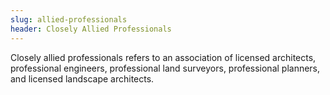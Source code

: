 ```yaml
---
slug: allied-professionals
header: Closely Allied Professionals
---
```


Closely allied professionals refers to an association of licensed architects, professional engineers, professional land surveyors, professional planners, and licensed landscape architects.
